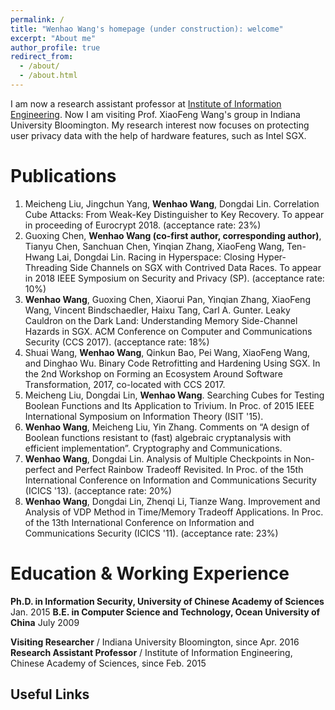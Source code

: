 ```yaml
---
permalink: /
title: "Wenhao Wang's homepage (under construction): welcome"
excerpt: "About me"
author_profile: true
redirect_from: 
  - /about/
  - /about.html
---
```


I am now a research assistant professor at [Institute of Information Engineering](http://www.iie.ac.cn/). Now I am visiting Prof. XiaoFeng Wang's group in Indiana University Bloomington. My research interest now focuses on protecting user privacy data with the help of hardware features, such as Intel SGX. 

Publications
======
1. Meicheng Liu, Jingchun Yang, **Wenhao Wang**, Dongdai Lin. Correlation Cube Attacks: From Weak-Key Distinguisher to Key Recovery. To appear in proceeding of Eurocrypt 2018. (acceptance rate: 23%)
1. Guoxing Chen, **Wenhao Wang (co-first author, corresponding author)**, Tianyu Chen, Sanchuan Chen, Yinqian Zhang, XiaoFeng Wang, Ten-Hwang Lai, Dongdai Lin. Racing in Hyperspace: Closing Hyper-Threading Side Channels on SGX with Contrived Data Races. To appear in 2018 IEEE Symposium on Security and Privacy (SP). (acceptance rate: 10%)
1. **Wenhao Wang**, Guoxing Chen, Xiaorui Pan, Yinqian Zhang, XiaoFeng Wang, Vincent Bindschaedler, Haixu Tang, Carl A. Gunter. Leaky Cauldron on the Dark Land: Understanding Memory Side-Channel Hazards in SGX. ACM Conference on Computer and Communications Security (CCS 2017). (acceptance rate: 18%)
1. Shuai Wang, **Wenhao Wang**, Qinkun Bao, Pei Wang, XiaoFeng Wang, and Dinghao Wu. Binary Code Retrofitting and Hardening Using SGX.  In the 2nd Workshop on Forming an Ecosystem Around Software Transformation, 2017, co-located with CCS 2017.
1. Meicheng Liu, Dongdai Lin, **Wenhao Wang**. Searching Cubes for Testing Boolean Functions and Its Application to Trivium. In Proc. of 2015 IEEE International Symposium on Information Theory (ISIT '15).
1. **Wenhao Wang**, Meicheng Liu, Yin Zhang. Comments on “A design of Boolean functions resistant to (fast)  algebraic cryptanalysis with efficient implementation”. Cryptography and Communications.
1. **Wenhao Wang**, Dongdai Lin. Analysis of Multiple Checkpoints in Non-perfect and Perfect Rainbow Tradeoff Revisited. In Proc. of the 15th International Conference on Information and Communications Security (ICICS  '13). (acceptance rate: 20%)
1. **Wenhao Wang**, Dongdai Lin, Zhenqi Li, Tianze Wang. Improvement and Analysis of VDP Method in Time/Memory Tradeoff Applications. In Proc. of the 13th International Conference on Information and Communications Security (ICICS '11). (acceptance rate: 23%)

Education & Working Experience
======
**Ph.D. in Information Security, University of Chinese Academy of Sciences**                    Jan. 2015
**B.E. in Computer Science and Technology, Ocean University of China**                         July 2009

**Visiting Researcher** / Indiana University Bloomington, since Apr. 2016
**Research Assistant Professor** / Institute of Information Engineering, Chinese Academy of Sciences, since Feb. 2015

Useful Links
------
